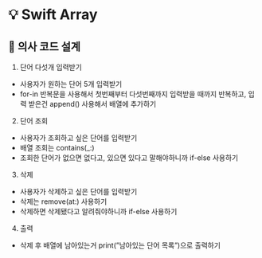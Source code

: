 # 💡 Swift Array 
## 📝 의사 코드 설계

1. 단어 다섯개 입력받기
- 사용자가 원하는 단어 5개 입력받기
- for-in 반복문을 사용해서 첫번째부터 다섯번째까지 입력받을 때까지 반복하고, 입력 받은건 append() 사용해서 배열에 추가하기

2. 단어 조회
- 사용자가 조회하고 싶은 단어를 입력받기
- 배열 조회는  contains(_:)
- 조회한 단어가 없으면 없다고, 있으면 있다고 말해야하니까 if-else 사용하기

3. 삭제
- 사용자가 삭제하고 싶은 단어를 입력받기
- 삭제는 remove(at:) 사용하기
- 삭제하면 삭제됐다고 알려줘야하니까 if-else 사용하기

4. 출력
- 삭제 후 배열에 남아있는거 print(”남아있는 단어 목록”)으로 출력하기